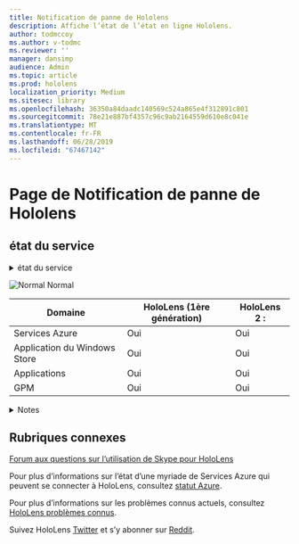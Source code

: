 ```yaml
---
title: Notification de panne de Hololens
description: Affiche l’état de l’état en ligne Hololens.
author: todmccoy
ms.author: v-todmc
ms.reviewer: ''
manager: dansimp
audience: Admin
ms.topic: article
ms.prod: hololens
localization_priority: Medium
ms.sitesec: library
ms.openlocfilehash: 36350a84daadc140569c524a865e4f312891c801
ms.sourcegitcommit: 78e21e887bf4357c96c9ab2164559d610e8c041e
ms.translationtype: MT
ms.contentlocale: fr-FR
ms.lasthandoff: 06/28/2019
ms.locfileid: "67467142"
---
```

# <a name="hololens-outage-notification-page"></a>Page de Notification de panne de Hololens

## <a name="service-status"></a>état du service

<details>
<summary>état du service</summary>

![Oui](images/checkmark.png) Les services fonctionnent normalement

</details>

![Normal](images/checkmark.png) Normal

Domaine|HoloLens (1ère génération)|HoloLens 2 :
---|---|---
Services Azure|Oui|Oui
Application du Windows Store|Oui|Oui
Applications|Oui|Oui
GPM|Oui|Oui

<details>
<summary>Notes</summary>

(Placer les notes ici)

</details>

## <a name="related-topics"></a>Rubriques connexes

[Forum aux questions sur l’utilisation de Skype pour HoloLens](https://support.skype.com/en/faq/FA34641/frequently-asked-questions-about-using-skype-for-hololens)

Pour plus d’informations sur l’état d’une myriade de Services Azure qui peuvent se connecter à HoloLens, consultez [statut Azure](https://azure.microsoft.com/en-us/status/).

Pour plus d’informations sur les problèmes connus actuels, consultez [HoloLens problèmes connus](https://docs.microsoft.com/en-us/windows/mixed-reality/hololens-known-issues).

Suivez HoloLens [Twitter](https://twitter.com/HoloLens) et s’y abonner sur [Reddit](https://www.reddit.com/r/HoloLens/).
